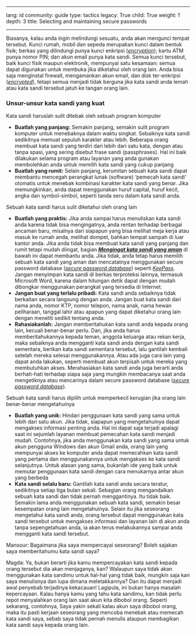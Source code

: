 

---

lang: id
community: guide
type: tactics
legacy: True
child: True
weight: 1
depth: 3
title: Selecting and maintaining secure passwords

---

Biasanya, kalau anda ingin melindungi sesuatu, anda akan mengunci tempat tersebut. Kunci rumah, mobil dan sepeda merupakan kunci dalam bentuk fisik; berkas yang dilindungi punya kunci enkripsi ([*encryption*](/id/glossary#Encryption)); kartu ATM punya nomor PIN; dan akun email punya kata sandi. Semua kunci tersebut, baik kunci fisik maupun elektronik, mempunyai satu kesamaan: semua dapat digunakan untuk membuka jika diketahui oleh orang lain. Anda bisa saja menginstal firewall, mengamankan akun email, dan disk ter-enkripsi ([*encrypted*](/id/glossary#Encryption)), tetapi semua menjadi tidak berguna jika kata sandi anda lemah atau kata sandi tersebut jatuh ke tangan orang lain.

### Unsur-unsur kata sandi yang kuat ### 

Kata sandi haruslah sulit ditebak oleh sebuah program komputer

* **Buatlah yang panjang:** Semakin panjang, semakin sulit program komputer untuk menebaknya dalam waktu singkat. Sebaiknya kata sandi sedikitnya memuat sepuluh karakter atau lebih. Beberapa orang membuat kata sandi yang terdiri dari lebih dari satu kata, dengan atau tanpa spasi, yang sering disebut frase sandi (passphrases). Hal ini baik dilakukan selama program atau layanan yang anda gunakan membolehkan anda untuk memilih kata sandi yang cukup panjang
* **Buatlah yang rumit:** Selain panjang, kerumitan sebuah kata sandi dapat membantu mencegah perangkat lunak (software) ‘pemecah kata sandi’ otomatis untuk menebak kombinasi karakter kata sandi yang benar. Jika memungkinkan, anda dapat menggunakan huruf capital, huruf kecil, angka dan symbol-simbol, seperti tanda seru dalam kata sandi anda. 
 
Sebuah kata sandi harus sulit diketahui oleh orang lain

* **Buatlah yang praktis:** Jika anda sampai harus menuliskan kata sandi anda karena tidak bisa mengingatnya, anda rentan terhadap berbagai ancaman baru, misalnya dari siapapun yang bisa melihat meja kerja atau masuk ke rumah anda, melihat dompet, bahkan tempat sampah di luar kantor anda. Jika anda tidak bisa membuat kata sandi yang panjang dan rumit tetapi mudah diingat, bagian [***Mengingat kata sandi yang aman***](/id/chapter_3_2) di bawah ini dapat membantu anda. Jika tidak, anda tetap harus memilih sebuah kata sandi yang aman dan mencatatnya menggunakan secure password database ([*secure password database*](/id/glossary#Secure_password_database)) seperti [*KeePass*](/id/glossary#KeePass). Jangan menyimpan kata sandi di berkas terproteksi lainnya, termasuk Microsoft Word, karena dalam hitungan detik dapat dengan mudah dibongkar menggunakan perangkat yang tersedia di Internet. 
* **Jangan buat yang terlalu pribadi:** Kata sandi anda sebaiknya tidak berkaitan secara langsung dengan anda. Jangan buat kata sandi dari nama anda, nomor KTP, nomor telepon, nama anak, nama hewan peliharaan, tanggal lahir atau apapun yang dapat diketahui orang lain dengan meneliti sedikit tentang anda.
* **Rahasiakanlah:** Jangan memberitahukan kata sandi anda kepada orang lain, kecuali benar-benar perlu. Dan, jika anda harus memberitahukannya kepada teman, anggota keluarga atau rekan kerja, maka sebaiknya anda mengganti kata sandi anda dengan kata sandi sementara, berikan kata sandi sementara tersebut, lalu gantilah kembali setelah mereka selesai menggunakannya. Atau ada juga cara lain yang dapat anda lakukan, seperti membuat akun terpisah untuk mereka yang membutuhkan akses. Merahasiakan kata sandi anda juga berarti anda berhati-hati terhadap siapa saja yang mungkin membacanya saat anda mengetiknya atau mencarinya dalam secure password database ([*secure password database*](/id/glossary#Secure_password_database)). 

Sebuah kata sandi harus dipilih untuk memperkecil kerugian jika orang lain benar-benar mengetahuinya

* **Buatlah yang unik:** Hindari penggunaan kata sandi yang sama untuk lebih dari satu akun. Jika tidak, siapapun yang mengetahuinya dapat mengakses informasi penting anda. Hal ini dapat saja terjadi apalagi saat ini sejumlah layanan membuat pemecahan kata sandi menjadi mudah. Contohnya, jika anda menggunakan kata sandi yang sama untuk akun pengguna Windows dan akun Gmail anda, orang lain yang mempunyai akses ke komputer anda dapat memecahkan kata sandi yang pertama dan menggunakannya untuk mengakses ke kata sandi selanjutnya. Untuk alasan yang sama, bukanlah ide yang baik untuk memutar penggunaan kata sandi dengan cara menukarnya antar akun yang berbeda
* **Kata sandi selalu baru:** Gantilah kata sandi anda secara teratur, sedikitnya setiap tiga bulan sekali. Sebagian orang mengandalkan sebuah kata sandi dan tidak pernah menggantinya. Itu tidak baik. Semakin lama anda menggunakan sebuah kata sandi, semakin besar kesempatan orang lain mengetahuinya. Selain itu jika seseorang mengetahui kata sandi anda, orang tersebut dapat menggunakan kata sandi tersebut untuk mengakses informasi dan layanan lain di akun anda tanpa sepengetahuan anda, ia akan terus melakukannya sampai anda mengganti kata sandi tersebut. 

<div class="background" markdown="1">
Mansour: Bagaimana jika saya mempercayai seseorang? Boleh sajakan saya memberitahumu kata sandi saya?
 
Magda: Ya, bukan berarti jika kamu mempercayakan kata sandi kepada orang tersebut dia akan menjaganya, kan? Walaupun saya tidak akan menggunakan kata sandimu untuk hal-hal yang tidak baik, mungkin saja kan saya menulisnya dan lupa dimana meletakkannya? Dan itu dapat menjadi awal penyebab terjadinya kekacauan! Lagipula, ini bukan hanya masalah kepercayaan. Kalau hanya kamu yang tahu kata sandimu, kan tidak perlu repot menyalahkan orang lain saat akun kita dibobol orang. Seperti sekarang, contohnya, Saya yakin sekali kalau akun saya dibobol orang, maka itu pasti kerjaan seseorang yang mencoba menebak atau memecah kata sandi saya, sebab saya tidak pernah menulis ataupun membagikan kata sandi saya kepada orang lain. 
</div>


